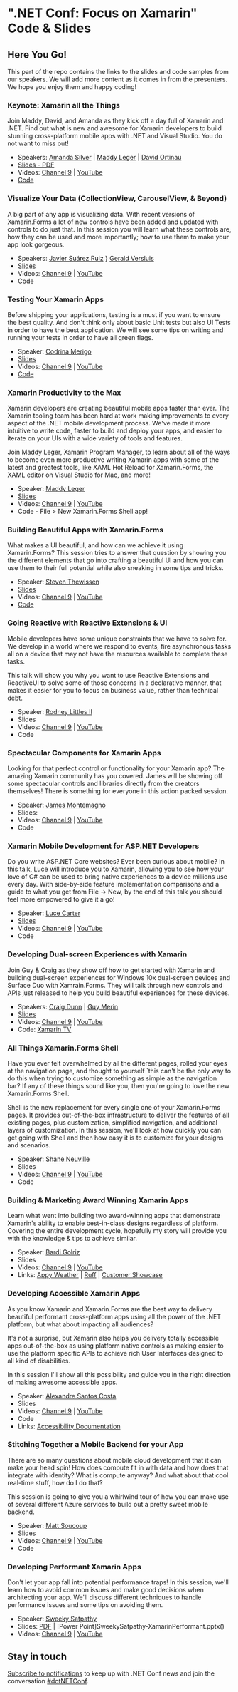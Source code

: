 # ".NET Conf: Focus on Xamarin" Code & Slides

## Here You Go!

This part of the repo contains the links to the slides and code samples from our speakers. We will add more content as it comes in from the presenters. We hope you enjoy them and happy coding!

### Keynote: Xamarin all the Things
Join Maddy, David, and Amanda as they kick off a day full of Xamarin and .NET. Find out what is new and awesome for Xamarin developers to build stunning cross-platform mobile apps with .NET and Visual Studio. You do not want to miss out!

   - Speakers: [Amanda Silver](https://twitter.com/amandaksilver) | [Maddy Leger](https://twitter.com/maddyleger1) | [David Ortinau](https://twitter.com/davidortinau)
   - [Slides - PDF](DotnetConf-Xamarin_Keynote.pdf)   
   - Videos: [Channel 9](https://channel9.msdn.com/Events/dotnetConf/Focus-on-Xamarin/Xamarin-All-The-Things) | [YouTube](https://youtu.be/tRNOLKq4_jo)
   - [Code](https://github.com/maddyleger1/MonkeysRefresh/tree/xamarin-net-conf)
   
   
### Visualize Your Data (CollectionView, CarouselView, & Beyond)
A big part of any app is visualizing data. With recent versions of Xamarin.Forms a lot of new controls have been added and updated with controls to do just that. In this session you will learn what these controls are, how they can be used and more importantly; how to use them to make your app look gorgeous.

   - Speakers: [Javier Suárez Ruiz](https://twitter.com/jsuarezruiz) } [Gerald Versluis](https://twitter.com/jfversluis)
   - [Slides](Visualize%20Your%20Data%20(CollectionView%2C%20CarouselView%2C%20%26%20Beyond).pdf)
   - Videos: [Channel 9](https://channel9.msdn.com/Events/dotnetConf/Focus-on-Xamarin/Visualize-Your-Data-CollectionView-CarouselView--Beyond) | [YouTube](https://youtu.be/n9uNCRaH00M)
   - Code
   
### Testing Your Xamarin Apps
Before shipping your applications, testing is a must if you want to ensure the best quality. And don't think only about basic Unit tests but also UI Tests in order to have the best application. We will see some tips on writing and running your tests in order to have all green flags.

   - Speaker: [Codrina Merigo](https://twitter.com/_Codrina_) 
   - [Slides](https://github.com/codrinamerigo/ladybug/blob/branch1/DotnetConf-Xamarin_PresentationCodrina.pptx)
   - Videos: [Channel 9](https://channel9.msdn.com/Events/dotnetConf/Focus-on-Xamarin/Testing-Your-Xamarin-Apps) | [YouTube](https://youtu.be/HOfmteIoSV4)
   - [Code](https://github.com/codrinamerigo/ladybug)
   
### Xamarin Productivity to the Max
Xamarin developers are creating beautiful mobile apps faster than ever. The Xamarin tooling team has been hard at work making improvements to every aspect of the .NET mobile development process. We've made it more intuitive to write code, faster to build and deploy your apps, and easier to iterate on your UIs with a wide variety of tools and features.

Join Maddy Leger, Xamarin Program Manager, to learn about all of the ways to become even more productive writing Xamarin apps with some of the latest and greatest tools, like XAML Hot Reload for Xamarin.Forms, the XAML editor on Visual Studio for Mac, and more!

   - Speaker: [Maddy Leger](https://www.twitter.com/maddyleger1) 
   - [Slides](MaddyLeger_Xamarin%20productivity%20to%20the%20max.pdf)
   - Videos: [Channel 9](https://channel9.msdn.com/Events/dotnetConf/Focus-on-Xamarin/Xamarin-Productivity-to-the-Max) | [YouTube](https://youtu.be/65G7pop59XU)
   - Code - File > New Xamarin.Forms Shell app!
   
### Building Beautiful Apps with Xamarin.Forms 
What makes a UI beautiful, and how can we achieve it using Xamarin.Forms? This session tries to answer that question by showing you the different elements that go into crafting a beautiful UI and how you can use them to their full potential while also sneaking in some tips and tricks.

   - Speaker: [Steven Thewissen](https://twitter.com/devnl)
   - [Slides](StevenThewissen_BuildingBeautifulAppsWithXamarinForms.pdf)
   - Videos: [Channel 9](https://channel9.msdn.com/Events/dotnetConf/Focus-on-Xamarin/Building-Beautiful-Apps-with-XamarinForms) | [YouTube](https://youtu.be/z4LiPa8ixyQ)
   - [Code](https://github.com/sthewissen/FocusOnXamarin)
   
### Going Reactive with Reactive Extensions & UI
Mobile developers have some unique constraints that we have to solve for.  We develop in a world where we respond to events, fire asynchronous tasks all on a device that may not have the resources available to complete these tasks. 

This talk will show you why you want to use Reactive Extensions and ReactiveUI to solve some of those concerns in a declarative manner, that makes it easier for you to focus on business value, rather than technical debt.

   - Speaker: [Rodney Littles II](https://twitter.com/rlittlesii) 
   - Slides
   - Videos: [Channel 9](https://channel9.msdn.com/Events/dotnetConf/Focus-on-Xamarin/Going-Reactive-with-Reactive-Extensions--UI) | [YouTube](https://youtu.be/VoPtj6n_wz0)
   - Code
   
### Spectacular Components for Xamarin Apps
Looking for that perfect control or functionality for your Xamarin app? The amazing Xamarin community has you covered. James will be showing off some spectacular controls and libraries directly from the creators themselves! There is something for everyone in this action packed session.

   - Speaker: [James Montemagno](https://www.twitter.com/jamesmontemagno)
   - Slides: 
   - Videos: [Channel 9](https://channel9.msdn.com/Events/dotnetConf/Focus-on-Xamarin/Spectacular-Components-for-Xamarin-Apps) | [YouTube](https://youtu.be/AB9PycndUbA)
   - Code
   
### Xamarin Mobile Development for ASP.NET Developers
Do you write ASP.NET Core websites? Ever been curious about mobile? In this talk, Luce will introduce you to Xamarin, allowing you to see how your love of C# can be used to bring native experiences to a device millions use every day. With side-by-side feature implementation comparisons and a guide to what you get from File -> New, by the end of this talk you should feel more empowered to give it a go!

   - Speaker: [Luce Carter](https://twitter.com/LuceCarter1)
   - [Slides](Luce%20Carter%20-%20Xamarin%20for%20ASP.Net%20Developers.pdf)
   - Videos: [Channel 9](https://channel9.msdn.com/Events/dotnetConf/Focus-on-Xamarin/Xamarin-Mobile-Development-for-ASPNET-Developers) | [YouTube](https://www.youtube.com/watch?v=Uv5Jp64o3Sc)
   - Code
   
### Developing Dual-screen Experiences with Xamarin
Join Guy & Craig as they show off how to get started with Xamarin and building dual-screen experiences for Windows 10x dual-screen devices and Surface Duo with Xamrain.Forms. They will talk through new controls and APIs just released to help you build beautiful experiences for these devices.

   - Speakers: [Craig Dunn](https://twitter.com/conceptdev) | [Guy Merin](https://twitter.com/gmerin)
   - [Slides](CraigDunn_XamarinDualScreen.pdf)
   - Videos: [Channel 9](https://channel9.msdn.com/Events/dotnetConf/Focus-on-Xamarin/Developing-Dual-screen-Experiences-with-Xamarin) | [YouTube](https://www.youtube.com/watch?v=Tcc1KwRtKqU)
   - Code: [Xamarin TV](https://github.com/xamarin/app-xamarintv)
   
### All Things Xamarin.Forms Shell
Have you ever felt overwhelmed by all the different pages, rolled your eyes at the navigation page, and thought to yourself `this can't be the only way to do this when trying to customize something as simple as the navigation bar? If any of these things sound like you, then you're going to love the new Xamarin.Forms Shell.

Shell is the new replacement for every single one of your Xamarin.Forms pages. It provides out-of-the-box infrastructure to deliver the features of all existing pages, plus customization,  simplified navigation, and additional layers of customization. In this session, we'll look at how quickly you can get going with Shell and then how easy it is to customize for your designs and scenarios.

   - Speaker: [Shane Neuville](https://twitter.com/pureween)
   - Slides
   - Videos: [Channel 9](https://channel9.msdn.com/Events/dotnetConf/Focus-on-Xamarin/All-Things-XamarinForms-Shell) | [YouTube](https://www.youtube.com/watch?v=scpNRhaXfXY)
   - Code
   
### Building & Marketing Award Winning Xamarin Apps
Learn what went into building two award-winning apps that demonstrate Xamarin's ability to enable best-in-class designs regardless of platform. Covering the entire development cycle, hopefully my story will provide you with the knowledge & tips to achieve similar.

   - Speaker: [Bardi Golriz](https://twitter.com/mtrostyle)
   - Slides
   - Videos: [Channel 9](https://channel9.msdn.com/Events/dotnetConf/Focus-on-Xamarin/Building--Marketing-Award-Winning-Xamarin-Apps) | [YouTube](https://www.youtube.com/watch?v=yj9PdYXy3ZU)
   - Links: [Appy Weather](https://play.google.com/store/apps/details?id=appyweather.appyweather) | [Ruff](https://play.google.com/store/apps/details?id=ruff.ruff) | [Customer Showcase](https://devblogs.microsoft.com/xamarin/customer-showcase-third-culture-apps/)
   
### Developing Accessible Xamarin Apps
As you know Xamarin and Xamarin.Forms are the best way to delivery beautiful performant cross-platform apps using all the power of the .NET platform, but what about impacting all audiences?

It's not a surprise, but Xamarin also helps you delivery totally accessible apps out-of-the-box as using platform native controls as making easier to use the platform specific APIs to achieve rich User Interfaces designed to all kind of disabilities.

In this session I'll show all this possibility and guide you in the right direction of making awesome accessible apps.

   - Speaker: [Alexandre Santos Costa](https://twitter.com/magoolation)
   - Slides
   - Videos: [Channel 9](https://channel9.msdn.com/Events/dotnetConf/Focus-on-Xamarin/Developing-Accessible-Xamarin-Apps) | [YouTube](https://www.youtube.com/watch?v=aXidopaB46o)
   - Code
   - Links: [Accessibility Documentation](https://docs.microsoft.com/xamarin/xamarin-forms/app-fundamentals/accessibility/)
   
### Stitching Together a Mobile Backend for your App
There are so many questions about mobile cloud development that it can make your head spin! How does compute fit in with data and how does that integrate with identity? What is compute anyway? And what about that cool real-time stuff, how do I do that?

This session is going to give you a whirlwind tour of how you can make use of several different Azure services to build out a pretty sweet mobile backend.

   - Speaker: [Matt Soucoup](https://twitter.com/codemillmatt) 
   - Slides
   - Videos: [Channel 9](https://channel9.msdn.com/Events/dotnetConf/Focus-on-Xamarin/Stitching-Together-a-Mobile-Backend-for-Your-App) | [YouTube](https://www.youtube.com/watch?v=T4XaoXWzcQE)
   - Code
   
### Developing Performant Xamarin Apps 
Don't let your app fall into potential performance traps!  In this session, we'll learn how to avoid common issues and make good decisions when architecting your app. We'll discuss different techniques to handle performance issues and some tips on avoiding them.

   - Speaker: [Sweeky Satpathy](https://twitter.com/SweekritiS) 
   - Slides: [PDF](SweekySatpathy-XamarinPerformant.pdf) | [Power Point]SweekySatpathy-XamarinPerformant.pptx()
   - Videos: [Channel 9](https://channel9.msdn.com/Events/dotnetConf/Focus-on-Xamarin/Developing-Performant-Xamarin-Apps) | [YouTube](https://www.youtube.com/watch?v=qrCBN3JUasg)


## Stay in touch
[Subscribe to notifications](http://eepurl.com/gvEhgX) to keep up with .NET Conf news and join the conversation [#dotNETConf](https://twitter.com/search?q=%23dotnetconf).
